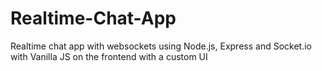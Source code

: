 # Realtime-Chat-App
Realtime chat app with websockets using Node.js, Express and Socket.io with Vanilla JS on the frontend with a custom UI
